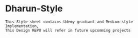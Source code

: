# Dharun-Style

    This Style-sheet contains Udemy gradiant and Medium style Implementation, 
    This Design REPO will refer in future upcomming projects
